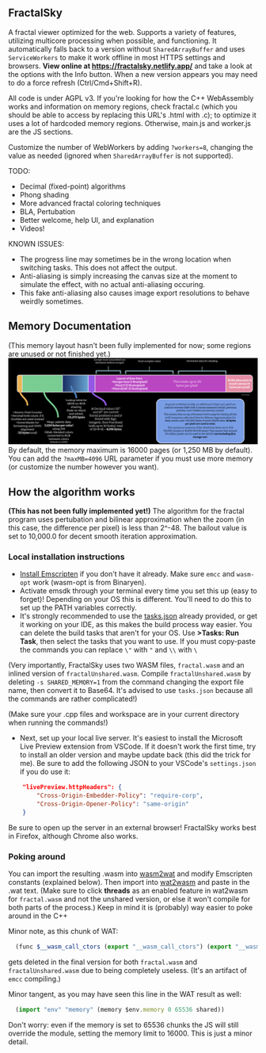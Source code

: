 ## FractalSky
A fractal viewer optimized for the web. Supports a variety of features, utilizing multicore processing when possible, and functioning. It automatically falls back to a version without `SharedArrayBuffer` and uses `ServiceWorkers` to make it work offline in most HTTPS settings and browsers.
**View online at https://fractalsky.netlify.app/** and take a look at the options with the Info button. When a new version appears you may need to do a force refresh (Ctrl/Cmd+Shift+R).

All code is under AGPL v3. If you're looking for how the C++ WebAssembly works and information on memory regions, check fractal.c (which you should be able to access by replacing this URL's .html with .c); to optimize it uses a lot of hardcoded memory regions. Otherwise, main.js and worker.js are the JS sections.

Customize the number of WebWorkers by adding `?workers=8`, changing the value as needed (ignored when `SharedArrayBuffer` is not supported).

TODO:
- Decimal (fixed-point) algorithms
- Phong shading
- More advanced fractal coloring techniques
- BLA, Pertubation
- Better welcome, help UI, and explanation
- Videos!

KNOWN ISSUES:
- The progress line may sometimes be in the wrong location when switching tasks. This does not affect the output.
- Anti-aliasing is simply increasing the canvas size at the moment to simulate the effect, with no actual anti-aliasing occuring.
- This fake anti-aliasing also causes image export resolutions to behave weirdly sometimes.

## Memory Documentation
(This memory layout hasn't been fully implemented for now; some regions are unused or not finished yet.)
![Memory Layout](memoryLayout.png)
By default, the memory maximum is 16000 pages (or 1,250 MB by default). You can add the `?maxMB=4096` URL parameter if you must use more memory (or customize the number however you want).

## How the algorithm works
**(This has not been fully implemented yet!)**
The algorithm for the fractal program uses pertubation and bilinear approximation when the zoom (in this case, the difference per pixel) is less than 2^-48. The bailout value is set to 10,000.0 for decent smooth iteration approximation.

### Local installation instructions
- [Install Emscripten](https://emscripten.org/docs/getting_started/downloads.html) if you don't have it already. Make sure `emcc` and `wasm-opt` work (wasm-opt is from Binaryen).
- Activate emsdk through your terminal every time you set this up (easy to forget)! Depending on your OS this is different. You'll need to do this to set up the PATH variables correctly.
- It's strongly recommended to use the [tasks.json](.vscode/tasks.json) already provided, or get it working on your IDE, as this makes the build process way easier. You can delete the build tasks that aren't for your OS. Use **>Tasks: Run Task**, then select the tasks that you want to use. If you must copy-paste the commands you can replace `\"` with `"` and `\\` with `\`

(Very importantly, FractalSky uses two WASM files, `fractal.wasm` and an inlined version of `fractalUnshared.wasm`. Compile `fractalUnshared.wasm` by deleting `-s SHARED_MEMORY=1` from the command changing the export file name, then convert it to Base64. It's advised to use `tasks.json` because all the commands are rather complicated!)

(Make sure your .cpp files and workspace are in your current directory when running the commands!)
- Next, set up your local live server. It's easiest to install the Microsoft Live Preview extension from VSCode. If it doesn't work the first time, try to install an older version and maybe update back (this did the trick for me). Be sure to add the following JSON to your VSCode's `settings.json` if you do use it:
```json
    "livePreview.httpHeaders": {
        "Cross-Origin-Embedder-Policy": "require-corp",
        "Cross-Origin-Opener-Policy": "same-origin"
    }
```
Be sure to open up the server in an external browser! FractalSky works best in Firefox, although Chrome also works.

### Poking around
You can import the resulting .wasm into [wasm2wat](https://webassembly.github.io/wabt/demo/wasm2wat/) and modify Emscripten constants (explained below). Then import into [wat2wasm](https://webassembly.github.io/wabt/demo/wat2wasm/) and paste in the .wat text. (Make sure to click **threads** as an enabled feature in wat2wasm for `fractal.wasm` and not the unshared version, or else it won't compile for both parts of the process.) Keep in mind it is (probably) way easier to poke around in the C++

Minor note, as this chunk of WAT:
```js
  (func $__wasm_call_ctors (export "__wasm_call_ctors") (export "__wasm_apply_data_relocs") (type $t0))
```
gets deleted in the final version for both `fractal.wasm` and `fractalUnshared.wasm` due to being completely useless. (It's an artifact of `emcc` compiling.)


Minor tangent, as you may have seen this line in the WAT result as well:
```js
  (import "env" "memory" (memory $env.memory 0 65536 shared))
```

Don't worry: even if the memory is set to 65536 chunks the JS will still override the module, setting the memory limit to 16000. This is just a minor detail.